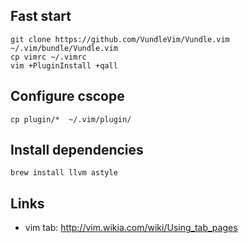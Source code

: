 ## Fast start

    git clone https://github.com/VundleVim/Vundle.vim ~/.vim/bundle/Vundle.vim
    cp vimrc ~/.vimrc
    vim +PluginInstall +qall

## Configure cscope

    cp plugin/*  ~/.vim/plugin/

## Install dependencies

    brew install llvm astyle

## Links
- vim tab: http://vim.wikia.com/wiki/Using_tab_pages
